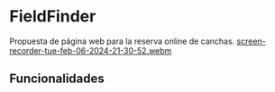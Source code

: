 # FieldFinder
Propuesta de página web para la reserva online de canchas. 
[screen-recorder-tue-feb-06-2024-21-30-52.webm](https://github.com/sroachc/Reservas2/assets/71527904/f470b9ac-2fbc-488a-872f-a36b8f6ac77b)

## Funcionalidades

##
